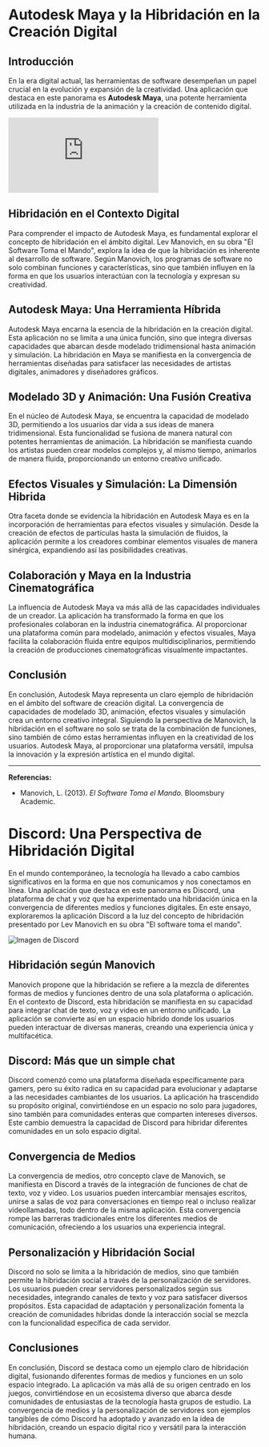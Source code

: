 # Autodesk Maya y la Hibridación en la Creación Digital

## Introducción

En la era digital actual, las herramientas de software desempeñan un papel crucial en la evolución y expansión de la creatividad. Una aplicación que destaca en este panorama es **Autodesk Maya**, una potente herramienta utilizada en la industria de la animación y la creación de contenido digital.

![Imagen de Discord](https://www.levelup.com/core/scripts/image_proxy.php?img=https://i.ytimg.com/vi/GKOHdUmW4d4/maxresdefault.jpg)

## Hibridación en el Contexto Digital

Para comprender el impacto de Autodesk Maya, es fundamental explorar el concepto de hibridación en el ámbito digital. Lev Manovich, en su obra "El Software Toma el Mando", explora la idea de que la hibridación es inherente al desarrollo de software. Según Manovich, los programas de software no solo combinan funciones y características, sino que también influyen en la forma en que los usuarios interactúan con la tecnología y expresan su creatividad.

## Autodesk Maya: Una Herramienta Híbrida

Autodesk Maya encarna la esencia de la hibridación en la creación digital. Esta aplicación no se limita a una única función, sino que integra diversas capacidades que abarcan desde modelado tridimensional hasta animación y simulación. La hibridación en Maya se manifiesta en la convergencia de herramientas diseñadas para satisfacer las necesidades de artistas digitales, animadores y diseñadores gráficos.

## Modelado 3D y Animación: Una Fusión Creativa

En el núcleo de Autodesk Maya, se encuentra la capacidad de modelado 3D, permitiendo a los usuarios dar vida a sus ideas de manera tridimensional. Esta funcionalidad se fusiona de manera natural con potentes herramientas de animación. La hibridación se manifiesta cuando los artistas pueden crear modelos complejos y, al mismo tiempo, animarlos de manera fluida, proporcionando un entorno creativo unificado.

## Efectos Visuales y Simulación: La Dimensión Hibrida

Otra faceta donde se evidencia la hibridación en Autodesk Maya es en la incorporación de herramientas para efectos visuales y simulación. Desde la creación de efectos de partículas hasta la simulación de fluidos, la aplicación permite a los creadores combinar elementos visuales de manera sinérgica, expandiendo así las posibilidades creativas.

## Colaboración y Maya en la Industria Cinematográfica

La influencia de Autodesk Maya va más allá de las capacidades individuales de un creador. La aplicación ha transformado la forma en que los profesionales colaboran en la industria cinematográfica. Al proporcionar una plataforma común para modelado, animación y efectos visuales, Maya facilita la colaboración fluida entre equipos multidisciplinarios, permitiendo la creación de producciones cinematográficas visualmente impactantes.

## Conclusión

En conclusión, Autodesk Maya representa un claro ejemplo de hibridación en el ámbito del software de creación digital. La convergencia de capacidades de modelado 3D, animación, efectos visuales y simulación crea un entorno creativo integral. Siguiendo la perspectiva de Manovich, la hibridación en el software no solo se trata de la combinación de funciones, sino también de cómo estas herramientas influyen en la creatividad de los usuarios. Autodesk Maya, al proporcionar una plataforma versátil, impulsa la innovación y la expresión artística en el mundo digital.

---

**Referencias:**
- Manovich, L. (2013). *El Software Toma el Mando*. Bloomsbury Academic.


# Discord: Una Perspectiva de Hibridación Digital

En el mundo contemporáneo, la tecnología ha llevado a cabo cambios significativos en la forma en que nos comunicamos y nos conectamos en línea. Una aplicación que destaca en este panorama es Discord, una plataforma de chat y voz que ha experimentado una hibridación única en la convergencia de diferentes medios y funciones digitales. En este ensayo, exploraremos la aplicación Discord a la luz del concepto de hibridación presentado por Lev Manovich en su obra "El software toma el mando".

![Imagen de Discord](https://lincsbikers.co.uk/wp-content/uploads/2018/02/discord-image.png)

## Hibridación según Manovich

Manovich propone que la hibridación se refiere a la mezcla de diferentes formas de medios y funciones dentro de una sola plataforma o aplicación. En el contexto de Discord, esta hibridación se manifiesta en su capacidad para integrar chat de texto, voz y video en un entorno unificado. La aplicación se convierte así en un espacio híbrido donde los usuarios pueden interactuar de diversas maneras, creando una experiencia única y multifacética.

## Discord: Más que un simple chat

Discord comenzó como una plataforma diseñada específicamente para gamers, pero su éxito radica en su capacidad para evolucionar y adaptarse a las necesidades cambiantes de los usuarios. La aplicación ha trascendido su propósito original, convirtiéndose en un espacio no solo para jugadores, sino también para comunidades enteras que comparten intereses diversos. Este cambio demuestra la capacidad de Discord para hibridar diferentes comunidades en un solo espacio digital.

## Convergencia de Medios

La convergencia de medios, otro concepto clave de Manovich, se manifiesta en Discord a través de la integración de funciones de chat de texto, voz y video. Los usuarios pueden intercambiar mensajes escritos, unirse a salas de voz para conversaciones en tiempo real o incluso realizar videollamadas, todo dentro de la misma aplicación. Esta convergencia rompe las barreras tradicionales entre los diferentes medios de comunicación, ofreciendo a los usuarios una experiencia integral.

## Personalización y Hibridación Social

Discord no solo se limita a la hibridación de medios, sino que también permite la hibridación social a través de la personalización de servidores. Los usuarios pueden crear servidores personalizados según sus necesidades, integrando canales de texto y voz para satisfacer diversos propósitos. Esta capacidad de adaptación y personalización fomenta la creación de comunidades híbridas donde la interacción social se mezcla con la funcionalidad específica de cada servidor.

## Conclusiones

En conclusión, Discord se destaca como un ejemplo claro de hibridación digital, fusionando diferentes formas de medios y funciones en un solo espacio integrado. La aplicación va más allá de su origen centrado en los juegos, convirtiéndose en un ecosistema diverso que abarca desde comunidades de entusiastas de la tecnología hasta grupos de estudio. La convergencia de medios y la personalización de servidores son ejemplos tangibles de cómo Discord ha adoptado y avanzado en la idea de hibridación, creando un espacio digital rico y versátil para la interacción humana.
